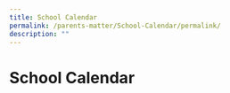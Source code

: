 ```yaml
---
title: School Calendar
permalink: /parents-matter/School-Calendar/permalink/
description: ""
---
```

School Calendar
===============